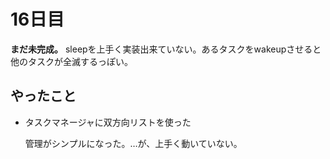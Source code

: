 16日目
=====

**まだ未完成。**
sleepを上手く実装出来ていない。あるタスクをwakeupさせると他のタスクが全滅するっぽい。

## やったこと

- タスクマネージャに双方向リストを使った

  管理がシンプルになった。…が、上手く動いていない。

